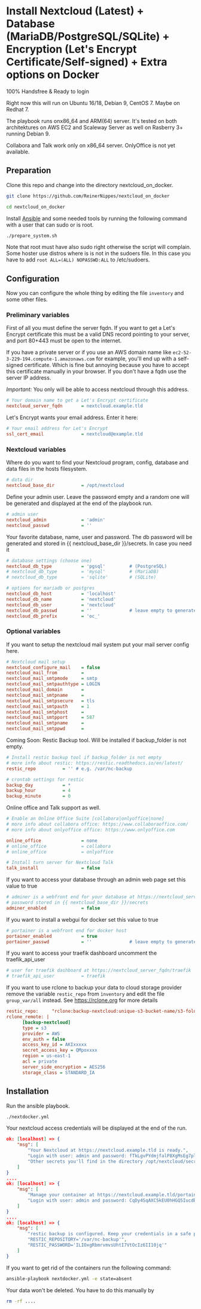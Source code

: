# Install Nextcloud (Latest) + Database (MariaDB/PostgreSQL/SQLite) + Encryption (Let's Encrypt Certificate/Self-signed) + Extra options on Docker

100% Handsfree & Ready to login

Right now this will run on Ubuntu 16/18, Debian 9, CentOS 7. Maybe on Redhat 7.

The playbook runs onx86_64 and ARM(64) server. It's tested on both architektures on AWS EC2 and Scaleway Server as well on Rasberry 3+ running Debian 9.

Collabora and Talk work only on x86_64 server. OnlyOffice is not yet available.

## Preparation

Clone this repo and change into the directory nextcloud_on_docker.

```bash
git clone https://github.com/ReinerNippes/nextcloud_on_docker

cd nextcloud_on_docker
```

Install [Ansible](https://www.ansible.com/) and some needed tools by running the following command with a user that can sudo or is root. 

```bash
./prepare_system.sh
```

Note that root must have also sudo right otherwise the script will complain. Some hoster use distros where is is not in the sudoers file. In this case you have to add `root ALL=(ALL) NOPASSWD:ALL` to /etc/sudoers.

## Configuration

Now you can configure the whole thing by editing the file `inventory` and some other files.

### Preliminary variables

First of all you must define the server fqdn. If you want to get a Let's Encrypt certificate this must be a valid DNS record pointing to your server, and port 80+443 must be open to the internet. 

If you have a private server or if you use an AWS domain name like `ec2-52-3-229-194.compute-1.amazonaws.com` for example, you'll end up with a self-signed certificate. Which is fine but annoying because you have to accept this certificate manually in your browser. If you don't have a fqdn use the server IP address.

*Important:* You only will be able to access nextcloud through this address. 

```ini
# Your domain name to get a Let's Encrypt certificate
nextcloud_server_fqdn       = nextcloud.example.tld
```

Let's Encrypt wants your email address. Enter it here:

```ini
# Your email address for Let's Encrypt
ssl_cert_email              = nextcloud@example.tld
```

### Nextcloud variables

Where do you want to find your Nextcloud program, config, database and data files in the hosts filesystem.

```ini
# data dir
nextcloud_base_dir          = /opt/nextcloud
```

Define your admin user. Leave the password empty and a random one will be generated and displayed at the end of the playbook run.

```ini
# admin user
nextcloud_admin             = 'admin'
nextcloud_passwd            = ''
```

Your favorite database, name, user and password.
The db password will be generated and stored in {{ nextcloud_base_dir }}/secrets. In case you need it

```ini
# database settings (choose one)
nextcloud_db_type           = 'pgsql'         # (PostgreSQL)
# nextcloud_db_type         = 'mysql'         # (MariaDB)
# nextcloud_db_type         = 'sqlite'        # (SQLite)

# options for mariadb or postgres
nextcloud_db_host           = 'localhost'
nextcloud_db_name           = 'nextcloud'
nextcloud_db_user           = 'nextcloud'
nextcloud_db_passwd         = ''              # leave empty to generate random password
nextcloud_db_prefix         = 'oc_'
```

### Optional variables

If you want to setup the nextcloud mail system put your mail server config here.

```ini
# Nextcloud mail setup
nextcloud_configure_mail    = false
nextcloud_mail_from         =
nextcloud_mail_smtpmode     = smtp
nextcloud_mail_smtpauthtype = LOGIN
nextcloud_mail_domain       =
nextcloud_mail_smtpname     =
nextcloud_mail_smtpsecure   = tls
nextcloud_mail_smtpauth     = 1
nextcloud_mail_smtphost     =
nextcloud_mail_smtpport     = 587
nextcloud_mail_smtpname     =
nextcloud_mail_smtppwd      =
```

Coming Soon:
Restic Backup tool. Will be installed if backup_folder is not empty.

```ini
# Install restic backup tool if backup_folder is not empty
# more info about restic: https://restic.readthedocs.io/en/latest/
restic_repo          = '' # e.g. /var/nc-backup

# crontab settings for restic
backup_day           = *
backup_hour          = 4
backup_minute        = 0
```

Online office and Talk support as well.

```ini
# Enable an Online Office Suite [collabora|onlyoffice|none]
# more info about collabora office: https://www.collaboraoffice.com/
# more info about onlyoffice office: https://www.onlyoffice.com

online_office               = none
# online_office             = collabora
# online_office             = onlyoffice

# Install turn server for Nextcloud Talk
talk_install                = false
```

If you want to access your database through an admin web page set this value to true

```ini
# adminer is a webfront end for your database at https://nextcloud_server_fqdn/adminer
# password stored in {{ nextcloud_base_dir }}/secrets
adminer_enabled             = false
```

If you want to install a webgui for docker set this value to true

```ini
# portainer is a webfront end for docker host
portainer_enabled           = true
portainer_passwd            = ''              # leave empty to generate random password
```

If you want to access your traefik dashboard uncomment the traefik_api_user

```ini
# user for traefik dashboard at https://nextcloud_server_fqdn/traefik
# traefik_api_user          = traefik
```

If you want to use rclone to backup your data to cloud storage provider remove the variable `restic_repo` from `ìnventory` and edit the file `group_var/all` instead. See https://rclone.org for more details

```ini
restic_repo:     "rclone:backup-nextcloud:unique-s3-bucket-name/s3-folder-name"
rclone_remote: |
      [backup-nextcloud]
      type = s3
      provider = AWS
      env_auth = false
      access_key_id = AKIxxxxx
      secret_access_key = QMpoxxxx
      region = us-east-1
      acl = private
      server_side_encryption = AES256
      storage_class = STANDARD_IA
```

## Installation

Run the ansible playbook.

```bash
./nextdocker.yml
```

Your nextcloud access credentials will be displayed at the end of the run.

```json
ok: [localhost] => {
    "msg": [
        "Your Nextcloud at https://nextcloud.example.tld is ready.",
        "Login with user: admin and password: fTkLgvPYdmjfalP8XgMsEg7plnoPsTvp ",
        "Other secrets you'll find in the directory /opt/nextcloud/secrets "
    ]
}
....
ok: [localhost] => {
    "msg": [
        "Manage your container at https://nextcloud.example.tld/portainer/ .",
        "Login with user: admin and password: CqDy4SqAXC5kEU0hHGQ5IucdBegwaVXa "
    ]
}
....
ok: [localhost] => {
    "msg": [
        "restic backup is configured. Keep your credentials in a safe place.",
        "RESTIC_REPOSITORY='/var/nc-backup'",
        "RESTIC_PASSWORD='ILIOxgRbmrvmvsUhtI7VtOcIz6II10jq'"
    ]
}

```

If you want to get rid of the containers run the following command:

```bash
ansible-playbook nextdocker.yml -e state=absent
```

Your data won't be deleted. You have to do this manually by

```bash
rm -rf ....
```
